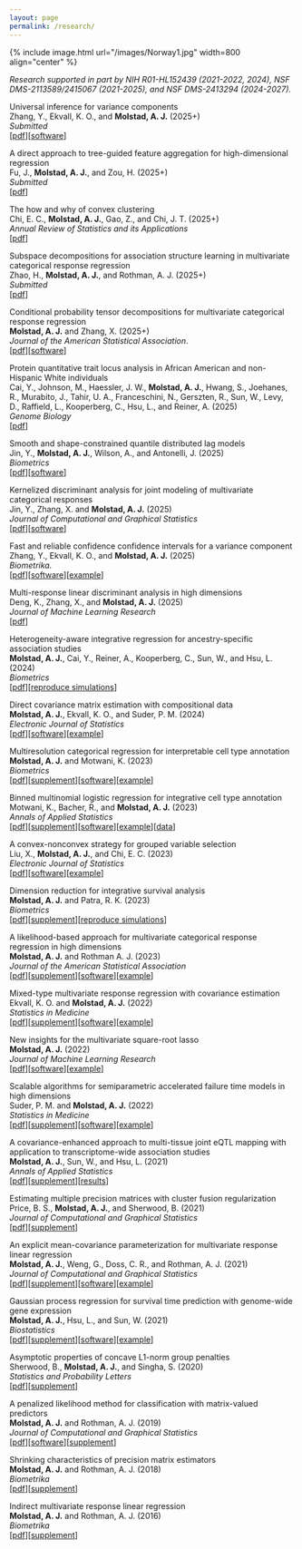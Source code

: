 ```yaml
---
layout: page
permalink: /research/
---
```


{% include image.html url="/images/Norway1.jpg" width=800 align="center" %}


*Research supported in part by NIH R01-HL152439 (2021-2022, 2024), NSF DMS-2113589/2415067 (2021-2025), and NSF DMS-2413294 (2024-2027).* 

Universal inference for variance components <br>
Zhang, Y., Ekvall, K. O., and **Molstad, A. J.** (2025+) <br>
*Submitted* <br>
[[pdf](https://koekvall.github.io/files/univ_vc.pdf)][[software](https://github.com/koekvall/univ_vc_suppl)]

A direct approach to tree-guided feature
aggregation for high-dimensional regression <br>
Fu, J., **Molstad, A. J.**, and Zou, H. (2025+)<br>
*Submitted* <br>
[[pdf](https://arxiv.org/pdf/2507.19650)]

The how and why of convex clustering <br>
Chi, E. C., **Molstad, A. J.**, Gao, Z., and Chi, J. T. (2025+) <br>
*Annual Review of Statistics and its Applications* <br>
[[pdf](http://arxiv.org/abs/2507.09077)]


Subspace decompositions for association structure
learning in multivariate categorical response regression <br>
Zhao, H., **Molstad, A. J.**, and Rothman, A. J. (2025+) <br>
*Submitted* <br>
[[pdf](https://arxiv.org/abs/2410.04356)]

Conditional probability tensor decompositions for
multivariate categorical response regression <br>
**Molstad, A. J.** and Zhang, X. (2025+)<br>
*Journal of the American Statistical Association*. <br> 
[[pdf](https://arxiv.org/pdf/2206.10676)][[software](https://github.com/ajmolstad/CondTensorDecomp)] 

 
Protein quantitative trait locus analysis in African American and non-Hispanic White individuals <br>
Cai, Y., Johnson, M., Haessler, J. W., **Molstad, A. J.**, Hwang, S., Joehanes, R., Murabito, J., Tahir, U. A.,  Franceschini, N., Gerszten, R., Sun, W., Levy, D., Raffield, L., Kooperberg, C., Hsu, L., and Reiner, A. (2025) <br>
*Genome Biology* <br>
[[pdf](https://genomebiology.biomedcentral.com/articles/10.1186/s13059-025-03671-x)]
<!-- Integration of proteomics quantitative trait loci into genetic association analysis of stroke in the African American population. (2023+)<br>
Cai, Y., **Molstad, A. J.**, Kooperberg, C., Reiner, A., Sun, W., and Hsu, L. <br>
*Submitted.* <br>   -->

Smooth and shape-constrained quantile distributed lag models <br>
Jin, Y., **Molstad, A. J.**, Wilson, A., and Antonelli, J. (2025) <br>
*Biometrics* <br> 
[[pdf](https://arxiv.org/abs/2408.08450)][[software](https://github.com/yjin07/smoothQDLM)]


Kernelized discriminant analysis for joint modeling of multivariate categorical responses <br>
Jin, Y., Zhang, X. and **Molstad, A. J.** (2025) <br>
*Journal of Computational and Graphical Statistics* <br>
[[pdf](https://www.tandfonline.com/doi/full/10.1080/10618600.2025.2526412)][[software](https://github.com/yjin07/kernelizedDA)]


Fast and reliable confidence confidence intervals for a variance component <br>
Zhang, Y., Ekvall, K. O., and **Molstad, A. J.** (2025) <br>
*Biometrika.*  
[[pdf](https://academic.oup.com/biomet/advance-article-abstract/doi/10.1093/biomet/asaf010/8006714?redirectedFrom=fulltext)][[software](https://github.com/yqzhang5972/lmmvar/)][[example](http://koekvall.github.io/files/lmmvar-vignette.html)]

Multi-response linear discriminant analysis in high dimensions <br>
Deng, K., Zhang, X., and **Molstad, A. J.**  (2025) <br>
*Journal of Machine Learning Research* <br> 
[[pdf](http://jmlr.org/papers/v25/23-0961.html)] <br>

Heterogeneity-aware integrative regression for ancestry-specific association studies <br>
**Molstad, A. J.**, Cai, Y., Reiner, A., Kooperberg, C., Sun, W., and Hsu, L. (2024) <br>
*Biometrics*  <br>
[[pdf](https://academic.oup.com/biometrics/article/80/4/ujae109/7829050)][[reproduce simulations](https://github.com/ajmolstad/HEATsims)] <br>



Direct covariance matrix estimation with compositional data <br>
**Molstad, A. J.**, Ekvall, K. O., and Suder, P. M. (2024) <br>
*Electronic Journal of Statistics*  <br>
[[pdf](https://projecteuclid.org/journals/electronic-journal-of-statistics/volume-18/issue-1/Direct-covariance-matrix-estimation-with-compositional-data/10.1214/24-EJS2222.full)][[software](https://github.com/ajmolstad/SpPDCC/)][[example](https://ajmolstad.github.io/docs/SpPDCCExample.html)]
  

Multiresolution categorical regression for interpretable cell type annotation <br>
**Molstad, A. J.** and Motwani, K. (2023) <br>
*Biometrics* <br> 
[[pdf](https://onlinelibrary.wiley.com/doi/full/10.1111/biom.13926)][[supplement](https://ajmolstad.github.io/docs/biom13926-sup-0001-suppmat.pdf)][[software](https://github.com/ajmolstad/HierMultinom)][[example](https://ajmolstad.github.io/docs/HierMultinomExample.html)]<br>   



Binned multinomial logistic regression for integrative cell type annotation <br>
Motwani, K., Bacher, R., and **Molstad, A. J.** (2023) <br>
*Annals of Applied Statistics* <br> 
[[pdf](https://projecteuclid.org/journals/annals-of-applied-statistics/volume-17/issue-4/Binned-multinomial-logistic-regression-for-integrative-cell-type-annotation/10.1214/23-AOAS1769.full)][[supplement](/docs/aoas1769suppa.pdf)][[software](https://github.com/keshav-motwani/IBMR/)][[example](https://keshav-motwani.github.io/example.html)][[data](https://github.com/keshav-motwani/AnnotatedPBMC)]<br> 

A convex-nonconvex strategy for grouped variable selection <br>
Liu, X., **Molstad, A. J.**, and Chi, E. C. (2023) <br>
*Electronic Journal of Statistics* <br> 
[[pdf](https://projecteuclid.org/journals/electronic-journal-of-statistics/volume-17/issue-2/A-convex-nonconvex-strategy-for-grouped-variable-selection/10.1214/23-EJS2167.full)][[software](https://github.com/Xiaoqian-Liu/GMC)][[example](https://xiaoqian-liu.github.io/files/Intro-to-GMC.html)] <br>

Dimension reduction for integrative survival analysis <br>
**Molstad, A. J.** and Patra, R. K. (2023)<br>
*Biometrics* <br>
[[pdf](https://onlinelibrary.wiley.com/doi/full/10.1111/biom.13736)][[supplement](/docs/IntegrativeCox_BiometricsSupp.pdf)][[reproduce simulations](https://github.com/ajmolstad/IntegrativeCox)]<br>

A likelihood-based approach for multivariate categorical response regression in high dimensions <br>
**Molstad, A. J.** and Rothman A. J. (2023)<br>
*Journal of the American Statistical Association* <br>
[[pdf](https://www.tandfonline.com/doi/abs/10.1080/01621459.2021.1999819?journalCode=uasa20)][[supplement](/docs/uasa_a_1999819_sm2736-1.pdf)][[software](https://github.com/ajmolstad/BvCategorical)][[example](/docs/BvCategorical_Example.html)] <br>


Mixed-type multivariate response regression with covariance estimation <br>
Ekvall, K. O. and **Molstad, A. J.** (2022)<br>
*Statistics in Medicine* <br>
[[pdf](https://arxiv.org/pdf/2101.08436)][[supplement](/docs/Supp_MMRR.pdf)][[software](https://github.com/koekvall/mmrr)][[example](https://koekvall.github.io/docs/mmrr/example.html)]<br>

New insights for the multivariate square-root lasso <br>
**Molstad, A. J.** (2022)<br>
*Journal of Machine Learning Research* <br>
[[pdf](https://jmlr.org/papers/v23/20-064.html)][[software](https://github.com/ajmolstad/MSRL)][[example](/docs/MSRL_Example.html)] <br>



Scalable algorithms for semiparametric accelerated failure time models in high dimensions <br>
Suder, P. M. and **Molstad, A. J.** (2022) <br>
*Statistics in Medicine* <br>
[[pdf](https://onlinelibrary.wiley.com/doi/full/10.1002/sim.9264)][[supplement](/docs/Supp_penAFT.pdf)][[software](https://github.com/ajmolstad/penAFT)][[example](/docs/penAFT_Example.html)]<br>



A covariance-enhanced approach to multi-tissue joint eQTL mapping with application to transcriptome-wide association studies  <br>
**Molstad, A. J.**, Sun, W., and Hsu, L. (2021)<br>
*Annals of Applied Statistics* <br>
[[pdf](https://projecteuclid.org/journals/annals-of-applied-statistics/volume-15/issue-2/A-covariance-enhanced-approach-to-multitissue-joint-eQTL-mapping-with/10.1214/20-AOAS1432.short)][[supplement](/docs/MTeQTL.pdf)][[results](https://github.com/ajmolstad/MTeQTLResults)] <br>

Estimating multiple precision matrices with cluster fusion regularization <br>
Price, B. S., **Molstad, A. J.**, and Sherwood, B. (2021)<br>
*Journal of Computational and Graphical Statistics* <br>
[[pdf](https://www.tandfonline.com/doi/pdf/10.1080/10618600.2021.1874963?casa_token=stoGAjrlYbUAAAAA:YQArJJxGutWxREoX509u0yGiEgMrtk-fYaR-B2iPSCkG6o_E5vHay7QreuGHtjsCrqBHImDwKI7T)][[supplement](https://ndownloader.figstatic.com/files/26117444)]<br>


An explicit mean-covariance parameterization for multivariate response linear regression <br>
**Molstad, A. J.**, Weng, G., Doss, C. R., and Rothman, A. J. (2021)<br>
*Journal of Computational and Graphical Statistics* <br>
[[pdf](https://www.tandfonline.com/doi/pdf/10.1080/10618600.2020.1853551?casa_token=dQzCJAFc1ZoAAAAA:Uaq0GRdBijyS7kavHT9njRKCFqCvnE-XBddXiI_w8BAEf0ZCllJVy_ALwrcXpGxSJSKcdS4i7P_q)][[supplement](/docs/MCMVR_Supplement.pdf)][[software](https://github.com/ajmolstad/MCMVR)][[example](/docs/MCMVR_Example.html)]<br>


Gaussian process regression for survival time prediction with genome-wide gene expression <br>
**Molstad, A. J.**, Hsu, L., and Sun, W. (2021) <br>
*Biostatistics* <br>
[[pdf](https://academic.oup.com/biostatistics/advance-article/doi/10.1093/biostatistics/kxz023/5530981)][[supplement](/docs/Supp_SurvGPR.pdf)][[software](https://github.com/ajmolstad/SurvGPR)][[example](/docs/SurvGPR_Example.html)]<br> 


Asymptotic properties of concave L1-norm group penalties  <br>
Sherwood, B., **Molstad, A. J.**, and Singha, S. (2020)<br>
*Statistics and Probability Letters* <br>
[[pdf](https://www.sciencedirect.com/science/article/pii/S0167715219302779)][[supplement](https://www.sciencedirect.com/science/article/pii/S0167715219302779#appSB)] <br>

A penalized likelihood method for classification with matrix-valued predictors <br>
**Molstad, A. J.**  and Rothman, A. J. (2019)<br>
*Journal of Computational and Graphical Statistics* <br>
[[pdf](https://www.tandfonline.com/doi/full/10.1080/10618600.2018.1476249)][[software](https://github.com/ajmolstad/MatrixLDA)][[supplement](https://www.tandfonline.com/doi/suppl/10.1080/10618600.2018.1476249?scroll=top)] <br>

Shrinking characteristics of precision matrix estimators <br>
**Molstad, A. J.** and Rothman, A. J. (2018) <br>
*Biometrika* <br>
[[pdf](https://academic.oup.com/biomet/article/105/3/563/4994725?guestAccessKey=34dcd085-e992-4398-a8f9-a56cb3ac9207)][[supplement](https://academic.oup.com/biomet/article/105/3/563/4994725?guestAccessKey=34dcd085-e992-4398-a8f9-a56cb3ac9207#supplementary-data)]<br>


Indirect multivariate response linear regression <br>
**Molstad, A. J.** and Rothman, A. J. (2016) <br>
*Biometrika* <br>
[[pdf](https://academic.oup.com/biomet/article-abstract/103/3/595/1744444/Indirect-multivariate-response-linear-regression?redirectedFrom=fulltext)][[supplement](https://academic.oup.com/biomet/article/103/3/595/1744444#supplementary-data)]<br>